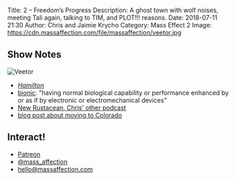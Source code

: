 Title: 2 – Freedom’s Progress
Description: A ghost town with wolf noises, meeting Tali again, talking to TIM, and PLOT!!! reasons.
Date: 2018-07-11 21:30
Author: Chris and Jaimie Krycho
Category: Mass Effect 2
Image: https://cdn.massaffection.com/file/massaffection/veetor.jpg

## Show Notes

![Veetor](https://cdn.massaffection.com/file/massaffection/veetor.jpg)

- [_Hamilton_](http://hamiltonmusical.com)
- [bionic](https://www.merriam-webster.com/dictionary/bionic): "having normal biological capability or performance enhanced by or as if by electronic or electromechanical devices"
- [New Rustacean, Chris' other podcast](https://newrustacean.com)
- [blog post about moving to Colorado](https://krycho.com/were-in/)

## Interact!

- [Patreon](https://www.patreon.com/massaffection)
- [@mass_affection](https://twitter.com/mass_affection)
- [hello@massaffection.com](mailto:hello@massaffection.com)
